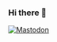 ### Hi there 👋

<a rel="me noopener" href="https://graz.social/@rinukkusu" target="_blank">![Mastodon](https://img.shields.io/badge/Mastodon-9F8FED.svg?&style=for-the-badge&logo=mastodon&logoColor=white)</a>
